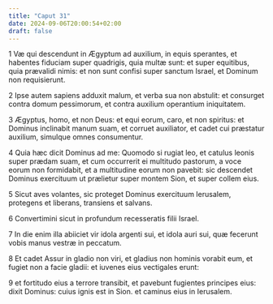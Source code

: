 ```yaml
---
title: "Caput 31"
date: 2024-09-06T20:00:54+02:00
draft: false
---
```



1 Væ qui descendunt in Ægyptum ad auxilium, in equis sperantes, et habentes fiduciam super quadrigis, quia multæ sunt: et super equitibus, quia prævalidi nimis: et non sunt confisi super sanctum Israel, et Dominum non requisierunt.

2 Ipse autem sapiens adduxit malum, et verba sua non abstulit: et consurget contra domum pessimorum, et contra auxilium operantium iniquitatem.

3 Ægyptus, homo, et non Deus: et equi eorum, caro, et non spiritus: et Dominus inclinabit manum suam, et corruet auxiliator, et cadet cui præstatur auxilium, simulque omnes consumentur.

4 Quia hæc dicit Dominus ad me: Quomodo si rugiat leo, et catulus leonis super prædam suam, et cum occurrerit ei multitudo pastorum, a voce eorum non formidabit, et a multitudine eorum non pavebit: sic descendet Dominus exercituum ut prælietur super montem Sion, et super collem eius.

5 Sicut aves volantes, sic proteget Dominus exercituum Ierusalem, protegens et liberans, transiens et salvans.

6 Convertimini sicut in profundum recesseratis filii Israel.

7 In die enim illa abiiciet vir idola argenti sui, et idola auri sui, quæ fecerunt vobis manus vestræ in peccatum.

8 Et cadet Assur in gladio non viri, et gladius non hominis vorabit eum, et fugiet non a facie gladii: et iuvenes eius vectigales erunt:

9 et fortitudo eius a terrore transibit, et pavebunt fugientes principes eius: dixit Dominus: cuius ignis est in Sion. et caminus eius in Ierusalem.

